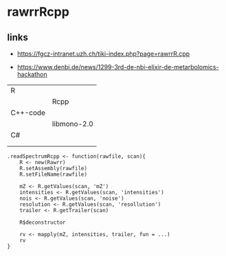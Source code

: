 # rawrrRcpp

## links

* https://fgcz-intranet.uzh.ch/tiki-index.php?page=rawrrR.cpp

* https://www.denbi.de/news/1299-3rd-de-nbi-elixir-de-metarbolomics-hackathon


|               |                   |
| :------------ | :---------------- |
| R             |                  |
|            |    Rcpp              |
|  C++-code       |                 |
|            |    libmono-2.0  |
|  C#        |                 |
|            |                 |
|            |                 |


```{r}
.readSpectrumRcpp <- function(rawfile, scan){
    R <- new(Rawrr)
    R.setAssembly(rawfile)
    R.setFileName(rawfile)

    mZ <- R.getValues(scan, 'mZ')
    intensities <- R.getValues(scan, 'intensities')
    nois <- R.getValues(scan, 'noise')
    resolution <- R.getValues(scan, 'resollution')
    trailer <- R.getTrailer(scan)

    R$deconstructor

    rv <- mapply(mZ, intensities, trailer, fun = ...)
    rv
}


```

